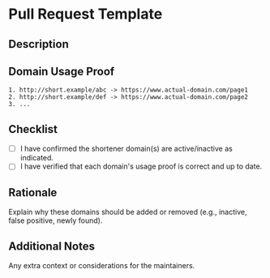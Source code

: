 # Pull Request Template

## Description
<!-- Explain what changes you are making to the shortener domains list -->

## Domain Usage Proof
<!-- Provide at least 2-3 examples showing how these domains are being used as URL shorteners -->

```
1. http://short.example/abc -> https://www.actual-domain.com/page1
2. http://short.example/def -> https://www.actual-domain.com/page2
3. ...
```

## Checklist

- [ ] I have confirmed the shortener domain(s) are active/inactive as indicated.
- [ ] I have verified that each domain's usage proof is correct and up to date.

## Rationale

Explain why these domains should be added or removed (e.g., inactive, false positive, newly found).

## Additional Notes

Any extra context or considerations for the maintainers.
